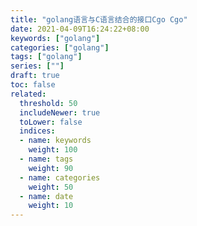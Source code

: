 ```yaml
---
title: "golang语言与C语言结合的接口Cgo Cgo"
date: 2021-04-09T16:24:22+08:00
keywords: ["golang"]
categories: ["golang"]
tags: ["golang"]
series: [""]
draft: true
toc: false
related:
  threshold: 50
  includeNewer: true
  toLower: false
  indices:
  - name: keywords
    weight: 100
  - name: tags
    weight: 90
  - name: categories
    weight: 50
  - name: date
    weight: 10
---
```





